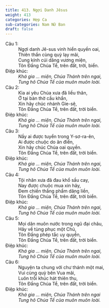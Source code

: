 ```yaml
---
title: 413. Ngợi Danh Jêsus
weight: 413
categories: Hợp Ca
sub-categories: Nam Nữ Ban
draft: false
---
```

<dl><dt>Câu 1:</dt><dd data-verse="1">Ngợi danh Jê-sus vinh hiển quyền oai, <br/>Thiên thần cùng quỳ lạy mãi, <br/>Cung kính cúi dâng vương miện, <br/>Tôn Đấng Chúa Tể, trên đất, trời, biển. </dd><dt>Điệp khúc:</dt><dd data-chorus="1"><em>Khá gia ... miện, Chúa Thánh trên ngai, <br/>Tung hô Chúa Tể của muôn muôn loài. </em></dd><dt>Câu 2:</dt><dd data-verse="2">Kìa ai yêu Chúa xưa đã liều thân, <br/>Ở tại bàn thờ cầu khẩn, <br/>Xin hãy chúc nhánh Gie-sê, <br/>Tôn Đấng Chúa Tể, trên đất, trời biển. </dd><dt>Điệp khúc:</dt><dd data-chorus="1"><em>Khá gia ... miện, Chúa Thánh trên ngai, <br/>Tung hô Chúa Tể của muôn muôn loài. </em></dd><dt>Câu 3:</dt><dd data-verse="3">Nầy ai được tuyển trong Y-sơ-ra-ên, <br/>Ai được chuộc do ân điển, <br/>Xin hãy chúc Chúa oai quyền. <br/>Tôn Đấng Chúa Tể, trên đất, trời biển. </dd><dt>Điệp khúc:</dt><dd data-chorus="1"><em>Khá gia ... miện, Chúa Thánh trên ngai, <br/>Tung hô Chúa Tể của muôn muôn loài. </em></dd><dt>Câu 4:</dt><dd data-verse="4">Tội nhân xưa đã đau khổ sầu cay, <br/>Nay được chuộc mua xin hãy, <br/>Đem chiến thắng phẩm dâng liền, <br/>Tôn Đấng Chúa Tể, trên đất, trời biển. </dd><dt>Điệp khúc:</dt><dd data-chorus="1"><em>Khá gia ... miện, Chúa Thánh trên ngai, <br/>Tung hô Chúa Tể của muôn muôn loài. </em></dd><dt>Câu 5:</dt><dd data-verse="5">Mọi dân muôn nước trong ngũ đại châu, <br/>Hãy về tùng phục một Chủ, <br/>Tôn Đấng phép tắc uy quyền, <br/>Tôn Đấng Chúa Tể, trên đất, trời biển. </dd><dt>Điệp khúc:</dt><dd data-chorus="1"><em>Khá gia ... miện, Chúa Thánh trên ngai, <br/>Tung hô Chúa Tể của muôn muôn loài. </em></dd><dt>Câu 6:</dt><dd data-verse="6">Nguyện ta chung với chư thánh một mai, <br/>Vui cùng quỳ bên Vua mãi, <br/>Luôn trỗi khúc hát thiên thu, <br/>Tôn Đấng Chúa Tể, trên đất, trời biển. </dd><dt>Điệp khúc:</dt><dd data-chorus="1"><em>Khá gia ... miện, Chúa Thánh trên ngai <br/>Tung hô Chúa Tể của muôn muôn loài. </em></dd></dl>